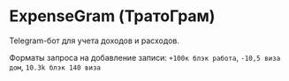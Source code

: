 # ExpenseGram (ТратоГрам)

Telegram-бот для учета доходов и расходов.

Форматы запроса на добавление записи:
`+100к блэк работа`,
`-10,5 виза дом`,
`10.3k блэк 140 виза`
